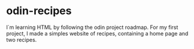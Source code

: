 # odin-recipes
I`m learning HTML by following the odin project roadmap. For my first project, I made a simples website of recipes, containing a home page and two recipes.